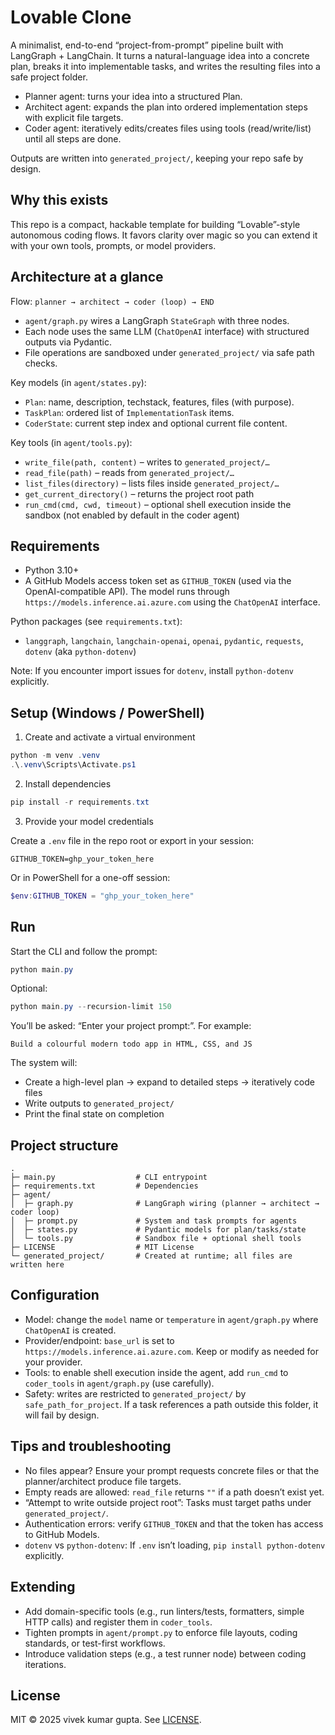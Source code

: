 # Lovable Clone

A minimalist, end-to-end “project-from-prompt” pipeline built with LangGraph + LangChain. It turns a natural-language idea into a concrete plan, breaks it into implementable tasks, and writes the resulting files into a safe project folder.

- Planner agent: turns your idea into a structured Plan.
- Architect agent: expands the plan into ordered implementation steps with explicit file targets.
- Coder agent: iteratively edits/creates files using tools (read/write/list) until all steps are done.

Outputs are written into `generated_project/`, keeping your repo safe by design.

## Why this exists

This repo is a compact, hackable template for building “Lovable”-style autonomous coding flows. It favors clarity over magic so you can extend it with your own tools, prompts, or model providers.

## Architecture at a glance

Flow: `planner → architect → coder (loop) → END`

- `agent/graph.py` wires a LangGraph `StateGraph` with three nodes.
- Each node uses the same LLM (`ChatOpenAI` interface) with structured outputs via Pydantic.
- File operations are sandboxed under `generated_project/` via safe path checks.

Key models (in `agent/states.py`):
- `Plan`: name, description, techstack, features, files (with purpose).
- `TaskPlan`: ordered list of `ImplementationTask` items.
- `CoderState`: current step index and optional current file content.

Key tools (in `agent/tools.py`):
- `write_file(path, content)` – writes to `generated_project/…`
- `read_file(path)` – reads from `generated_project/…`
- `list_files(directory)` – lists files inside `generated_project/…`
- `get_current_directory()` – returns the project root path
- `run_cmd(cmd, cwd, timeout)` – optional shell execution inside the sandbox (not enabled by default in the coder agent)

## Requirements

- Python 3.10+
- A GitHub Models access token set as `GITHUB_TOKEN` (used via the OpenAI-compatible API). The model runs through `https://models.inference.ai.azure.com` using the `ChatOpenAI` interface.

Python packages (see `requirements.txt`):
- `langgraph`, `langchain`, `langchain-openai`, `openai`, `pydantic`, `requests`, `dotenv` (aka `python-dotenv`)

Note: If you encounter import issues for `dotenv`, install `python-dotenv` explicitly.

## Setup (Windows / PowerShell)

1) Create and activate a virtual environment

```powershell
python -m venv .venv
.\.venv\Scripts\Activate.ps1
```

2) Install dependencies

```powershell
pip install -r requirements.txt
```

3) Provide your model credentials

Create a `.env` file in the repo root or export in your session:

```
GITHUB_TOKEN=ghp_your_token_here
```

Or in PowerShell for a one-off session:

```powershell
$env:GITHUB_TOKEN = "ghp_your_token_here"
```

## Run

Start the CLI and follow the prompt:

```powershell
python main.py
```

Optional:

```powershell
python main.py --recursion-limit 150
```

You’ll be asked: “Enter your project prompt:”. For example:

```
Build a colourful modern todo app in HTML, CSS, and JS
```

The system will:
- Create a high-level plan → expand to detailed steps → iteratively code files
- Write outputs to `generated_project/`
- Print the final state on completion

## Project structure

```
.
├─ main.py                  # CLI entrypoint
├─ requirements.txt         # Dependencies
├─ agent/
│  ├─ graph.py              # LangGraph wiring (planner → architect → coder loop)
│  ├─ prompt.py             # System and task prompts for agents
│  ├─ states.py             # Pydantic models for plan/tasks/state
│  └─ tools.py              # Sandbox file + optional shell tools
├─ LICENSE                  # MIT License
└─ generated_project/       # Created at runtime; all files are written here
```

## Configuration

- Model: change the `model` name or `temperature` in `agent/graph.py` where `ChatOpenAI` is created.
- Provider/endpoint: `base_url` is set to `https://models.inference.ai.azure.com`. Keep or modify as needed for your provider.
- Tools: to enable shell execution inside the agent, add `run_cmd` to `coder_tools` in `agent/graph.py` (use carefully).
- Safety: writes are restricted to `generated_project/` by `safe_path_for_project`. If a task references a path outside this folder, it will fail by design.

## Tips and troubleshooting

- No files appear? Ensure your prompt requests concrete files or that the planner/architect produce file targets.
- Empty reads are allowed: `read_file` returns `""` if a path doesn’t exist yet.
- “Attempt to write outside project root”: Tasks must target paths under `generated_project/`.
- Authentication errors: verify `GITHUB_TOKEN` and that the token has access to GitHub Models.
- `dotenv` vs `python-dotenv`: If `.env` isn’t loading, `pip install python-dotenv` explicitly.

## Extending

- Add domain-specific tools (e.g., run linters/tests, formatters, simple HTTP calls) and register them in `coder_tools`.
- Tighten prompts in `agent/prompt.py` to enforce file layouts, coding standards, or test-first workflows.
- Introduce validation steps (e.g., a test runner node) between coding iterations.

## License

MIT © 2025 vivek kumar gupta. See [LICENSE](./LICENSE).
